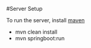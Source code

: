 
#Server Setup

To run the server, install [maven](https://maven.apache.org/)

- mvn clean install
- mvn springboot:run

